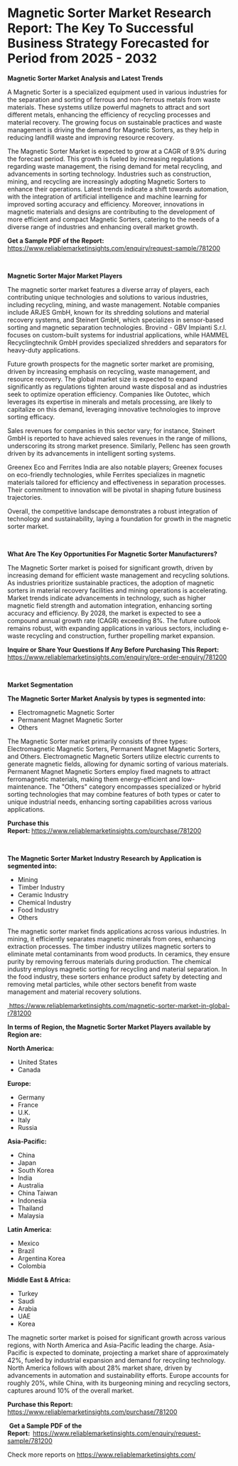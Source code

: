 <p><h1>Magnetic Sorter Market Research Report: The Key To Successful Business Strategy Forecasted for Period from 2025 - 2032</h1></p><p><strong>Magnetic Sorter Market Analysis and Latest Trends</strong></p>
<p><p>A Magnetic Sorter is a specialized equipment used in various industries for the separation and sorting of ferrous and non-ferrous metals from waste materials. These systems utilize powerful magnets to attract and sort different metals, enhancing the efficiency of recycling processes and material recovery. The growing focus on sustainable practices and waste management is driving the demand for Magnetic Sorters, as they help in reducing landfill waste and improving resource recovery.</p><p>The Magnetic Sorter Market is expected to grow at a CAGR of 9.9% during the forecast period. This growth is fueled by increasing regulations regarding waste management, the rising demand for metal recycling, and advancements in sorting technology. Industries such as construction, mining, and recycling are increasingly adopting Magnetic Sorters to enhance their operations. Latest trends indicate a shift towards automation, with the integration of artificial intelligence and machine learning for improved sorting accuracy and efficiency. Moreover, innovations in magnetic materials and designs are contributing to the development of more efficient and compact Magnetic Sorters, catering to the needs of a diverse range of industries and enhancing overall market growth.</p></p>
<p><strong>Get a Sample PDF of the Report:&nbsp;</strong> <a href="https://www.reliablemarketinsights.com/enquiry/request-sample/781200?utm_campaign=3204&utm_medium=2&utm_source=Github&utm_content=ia&utm_term=26032025&utm_id=magnetic-sorter">https://www.reliablemarketinsights.com/enquiry/request-sample/781200</a></p>
<p>&nbsp;</p>
<p><strong>Magnetic Sorter Major Market Players</strong></p>
<p><p>The magnetic sorter market features a diverse array of players, each contributing unique technologies and solutions to various industries, including recycling, mining, and waste management. Notable companies include ARJES GmbH, known for its shredding solutions and material recovery systems, and Steinert GmbH, which specializes in sensor-based sorting and magnetic separation technologies. Brovind - GBV Impianti S.r.l. focuses on custom-built systems for industrial applications, while HAMMEL Recyclingtechnik GmbH provides specialized shredders and separators for heavy-duty applications.</p><p>Future growth prospects for the magnetic sorter market are promising, driven by increasing emphasis on recycling, waste management, and resource recovery. The global market size is expected to expand significantly as regulations tighten around waste disposal and as industries seek to optimize operation efficiency. Companies like Outotec, which leverages its expertise in minerals and metals processing, are likely to capitalize on this demand, leveraging innovative technologies to improve sorting efficacy.</p><p>Sales revenues for companies in this sector vary; for instance, Steinert GmbH is reported to have achieved sales revenues in the range of millions, underscoring its strong market presence. Similarly, Pellenc has seen growth driven by its advancements in intelligent sorting systems.</p><p>Greenex Eco and Ferrites India are also notable players; Greenex focuses on eco-friendly technologies, while Ferrites specializes in magnetic materials tailored for efficiency and effectiveness in separation processes. Their commitment to innovation will be pivotal in shaping future business trajectories.</p><p>Overall, the competitive landscape demonstrates a robust integration of technology and sustainability, laying a foundation for growth in the magnetic sorter market.</p></p>
<p>&nbsp;</p>
<p><strong>What Are The Key Opportunities For Magnetic Sorter Manufacturers?</strong></p>
<p><p>The Magnetic Sorter market is poised for significant growth, driven by increasing demand for efficient waste management and recycling solutions. As industries prioritize sustainable practices, the adoption of magnetic sorters in material recovery facilities and mining operations is accelerating. Market trends indicate advancements in technology, such as higher magnetic field strength and automation integration, enhancing sorting accuracy and efficiency. By 2028, the market is expected to see a compound annual growth rate (CAGR) exceeding 8%. The future outlook remains robust, with expanding applications in various sectors, including e-waste recycling and construction, further propelling market expansion.</p></p>
<p><strong>Inquire or Share Your Questions If Any Before Purchasing This Report:</strong> <a href="https://www.reliablemarketinsights.com/enquiry/pre-order-enquiry/781200?utm_campaign=3204&utm_medium=2&utm_source=Github&utm_content=ia&utm_term=26032025&utm_id=magnetic-sorter">https://www.reliablemarketinsights.com/enquiry/pre-order-enquiry/781200</a></p>
<p>&nbsp;</p>
<p><strong>Market Segmentation</strong></p>
<p><strong>The Magnetic Sorter Market Analysis by types is segmented into:</strong></p>
<p><ul><li>Electromagnetic Magnetic Sorter</li><li>Permanent Magnet Magnetic Sorter</li><li>Others</li></ul></p>
<p><p>The Magnetic Sorter market primarily consists of three types: Electromagnetic Magnetic Sorters, Permanent Magnet Magnetic Sorters, and Others. Electromagnetic Magnetic Sorters utilize electric currents to generate magnetic fields, allowing for dynamic sorting of various materials. Permanent Magnet Magnetic Sorters employ fixed magnets to attract ferromagnetic materials, making them energy-efficient and low-maintenance. The "Others" category encompasses specialized or hybrid sorting technologies that may combine features of both types or cater to unique industrial needs, enhancing sorting capabilities across various applications.</p></p>
<p><strong>Purchase this Report:&nbsp;</strong><a href="https://www.reliablemarketinsights.com/purchase/781200?utm_campaign=3204&utm_medium=2&utm_source=Github&utm_content=ia&utm_term=26032025&utm_id=magnetic-sorter">https://www.reliablemarketinsights.com/purchase/781200</a></p>
<p>&nbsp;</p>
<p><strong>The Magnetic Sorter Market Industry Research by Application is segmented into:</strong></p>
<p><ul><li>Mining</li><li>Timber Industry</li><li>Ceramic Industry</li><li>Chemical Industry</li><li>Food Industry</li><li>Others</li></ul></p>
<p><p>The magnetic sorter market finds applications across various industries. In mining, it efficiently separates magnetic minerals from ores, enhancing extraction processes. The timber industry utilizes magnetic sorters to eliminate metal contaminants from wood products. In ceramics, they ensure purity by removing ferrous materials during production. The chemical industry employs magnetic sorting for recycling and material separation. In the food industry, these sorters enhance product safety by detecting and removing metal particles, while other sectors benefit from waste management and material recovery solutions.</p></p>
<p><a href="https://www.reliablemarketinsights.com/magnetic-sorter-market-in-global-r781200?utm_campaign=3204&utm_medium=2&utm_source=Github&utm_content=ia&utm_term=26032025&utm_id=magnetic-sorter">&nbsp;https://www.reliablemarketinsights.com/magnetic-sorter-market-in-global-r781200</a></p>
<p><strong>In terms of Region, the Magnetic Sorter Market Players available by Region are:</strong></p>
<p>
    <p> <strong> North America: </strong>
        <ul>
            <li>United States</li>
            <li>Canada</li>
        </ul>
        </p> 
    <p> <strong> Europe: </strong>
        <ul>
            <li>Germany</li>
            <li>France</li>
            <li>U.K.</li>
            <li>Italy</li>
            <li>Russia</li>
        </ul>
        </p> 
    <p> <strong> Asia-Pacific: </strong>
        <ul>
            <li>China</li>
            <li>Japan</li>
            <li>South Korea</li>
            <li>India</li>
            <li>Australia</li>
            <li>China Taiwan</li>
            <li>Indonesia</li>
            <li>Thailand</li>
            <li>Malaysia</li>
        </ul>
        </p> 
    <p> <strong> Latin America: </strong>
        <ul>
            <li>Mexico</li>
            <li>Brazil</li>
            <li>Argentina Korea</li>
            <li>Colombia</li>
        </ul>
        </p> 
    <p> <strong> Middle East & Africa: </strong>
        <ul>
            <li>Turkey</li>
            <li>Saudi</li>
            <li>Arabia</li>
            <li>UAE</li>
            <li>Korea</li>
        </ul>
    </p>
    </p>
<p><p>The magnetic sorter market is poised for significant growth across various regions, with North America and Asia-Pacific leading the charge. Asia-Pacific is expected to dominate, projecting a market share of approximately 42%, fueled by industrial expansion and demand for recycling technology. North America follows with about 28% market share, driven by advancements in automation and sustainability efforts. Europe accounts for roughly 20%, while China, with its burgeoning mining and recycling sectors, captures around 10% of the overall market.</p></p>
<p><strong>Purchase this Report: </strong><a href="https://www.reliablemarketinsights.com/purchase/781200?utm_campaign=3204&utm_medium=2&utm_source=Github&utm_content=ia&utm_term=26032025&utm_id=magnetic-sorter">https://www.reliablemarketinsights.com/purchase/781200</a></p>
<p>&nbsp;<strong>Get a Sample PDF of the Report:&nbsp;&nbsp;</strong><a href="https://www.reliablemarketinsights.com/enquiry/request-sample/781200?utm_campaign=3204&utm_medium=2&utm_source=Github&utm_content=ia&utm_term=26032025&utm_id=magnetic-sorter">https://www.reliablemarketinsights.com/enquiry/request-sample/781200</a></p>
<p><strong></strong></p>
<p>Check more reports on <a href="https://www.reliablemarketinsights.com/?utm_campaign=3204&utm_medium=2&utm_source=Github&utm_content=ia&utm_term=26032025&utm_id=magnetic-sorter">https://www.reliablemarketinsights.com/</a></p>